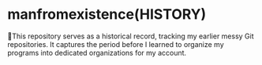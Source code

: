 # manfromexistence(HISTORY)
🌟This repository serves as a historical record, tracking my earlier messy Git repositories. It captures the period before I learned to organize my programs into dedicated organizations for my account.
